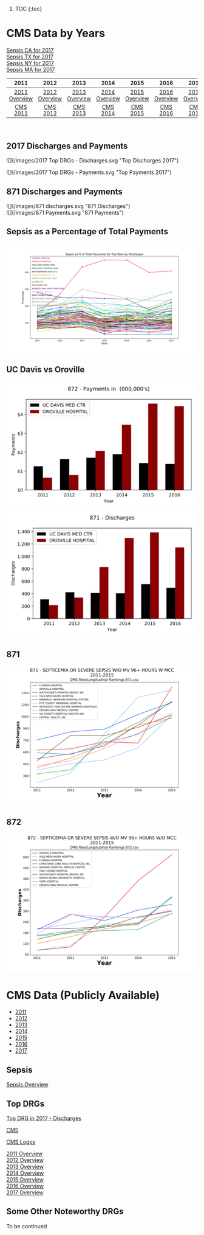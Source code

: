 1. TOC
{:toc}



# CMS Data by Years  

[Sepsis CA for 2017](https://michaelvigoda.com/datasets/Sepsis/DRG_871_Year_2017_Min_Discharges_400_State_CA.html)  
[Sepsis TX for 2017](https://michaelvigoda.com/datasets/Sepsis/DRG_871_Year_2017_Min_Discharges_400_State_TX.html)  
[Sepsis NY for 2017](https://michaelvigoda.com/datasets/Sepsis/DRG_871_Year_2017_Min_Discharges_400_State_NY.html)  
[Sepsis MA for 2017](https://michaelvigoda.com/datasets/Sepsis/DRG_871_Year_2017_Min_Discharges_400_State_MA.html)    



| 2011 | 2012 | 2013 | 2014 | 2015 | 2016 | 2017 | 
| :-------: | :-------: |:-------: | :-------: | :-------: |:-------: |:-------: |
| [2011 Overview](https://michaelvigoda.com/datasets/Year_2011/Top_Discharges_2011.html) |[2012 Overview](https://michaelvigoda.com/datasets/Year_2012/Top_Discharges_2012.html)  |   [2013 Overview](http://mvigoda.github.io/datasets/Year_2013/Top_Discharges_2013.html)  | [2014 Overview](http://mvigoda.github.io/datasets/Year_2014/Top_Discharges_2014.html)  | [2015 Overview](http://mvigoda.github.io/datasets/Year_2015/Top_Discharges_2015.html)  |  [2016 Overview](http://mvigoda.github.io/datasets/Year_2016/Top_Discharges_2016.html)  |   [2017 Overview](http://mvigoda.github.io/datasets/Year_2017/Top_Discharges_2017.html)  |   
| [CMS 2011](https://data.cms.gov/Medicare-Inpatient/Inpatient-Prospective-Payment-System-IPPS-Provider/97k6-zzx3)  | [CMS 2012](https://data.cms.gov/Medicare-Inpatient/Inpatient-Prospective-Payment-System-IPPS-Provider/xpsg-6hup)  | [CMS 2013](https://data.cms.gov/Medicare-Inpatient/Inpatient-Prospective-Payment-System-IPPS-Provider/kd35-nmmt)  | [CMS 2014](https://data.cms.gov/Medicare-Inpatient/Inpatient-Prospective-Payment-System-IPPS-Provider/9zmi-76w9)  | [CMS 2015](https://data.cms.gov/Medicare-Inpatient/Inpatient-Prospective-Payment-System-IPPS-Provider/w2du-it53)    | [CMS 2016](https://data.cms.gov/Medicare-Inpatient/Inpatient-Prospective-Payment-System-IPPS-Provider/fm2n-hjj6)   | [CMS 2017](https://data.cms.gov/Medicare-Inpatient/Inpatient-Prospective-Payment-System-IPPS-Provider/tcsp-6e99) | 

<br>

## 2017 Discharges and Payments  

![](/images/2017 Top DRGs - Discharges.svg "Top Discharges 2017")      

![](/images/2017 Top DRGs - Payments.svg "Top Payments 2017")     




## 871 Discharges and Payments  


![](/images/871 discharges.svg "871 Discharges")      
![](/images/871 Payments.svg "871 Payments")     



## Sepsis as a Percentage of Total Payments  
![](/images/SepsisPercentageTotalPayments.svg "Sepsis as % of Total Payments")     


## UC Davis vs Oroville  
![](/images/872__Payments__UC_DAVIS_MED_CTR_vs_OROVILLE_HOSPITAL.svg "ucd vs oroville")     
![](/images/871DischargesUCDvsOrovile.svg "ucd vs oroville")     


## 871 
![](/images/871Top10.svg "872 2011 - 2105")  

## 872
![](/images/872.svg "872 2011 - 2105")  





# CMS Data (Publicly Available)


* [2011](https://data.cms.gov/Medicare-Inpatient/Inpatient-Prospective-Payment-System-IPPS-Provider/97k6-zzx3)  
* [2012](https://data.cms.gov/Medicare-Inpatient/Inpatient-Prospective-Payment-System-IPPS-Provider/xpsg-6hup)  
* [2013](https://data.cms.gov/Medicare-Inpatient/Inpatient-Prospective-Payment-System-IPPS-Provider/kd35-nmmt)  
* [2014](https://data.cms.gov/Medicare-Inpatient/Inpatient-Prospective-Payment-System-IPPS-Provider/9zmi-76w9)    
* [2015](https://data.cms.gov/Medicare-Inpatient/Inpatient-Prospective-Payment-System-IPPS-Provider/w2du-it53)    
* [2016](https://data.cms.gov/Medicare-Inpatient/Inpatient-Prospective-Payment-System-IPPS-Provider/fm2n-hjj6)  
* [2017](https://data.cms.gov/Medicare-Inpatient/Inpatient-Prospective-Payment-System-IPPS-Provider/tcsp-6e99)  

## Sepsis  

[Sepsis Overview](http://mvigoda.github.io/datasets/Sepsis/Sepsis_Overview.html)  



## Top DRGs




[Top DRG in 2017 - Discharges](http://mvigoda.github.io/datasets/Discharges/Top_DRGs_charts.html)  

 


[CMS](https://www.cms.gov)   






[CMS Logos](http://mvigoda.github.io/datasets/CMS_Logos/CMS_Logos_Links.html)



[2011 Overview](http://mvigoda.github.io/datasets/Year_2011/one_in_Year_2011.html)  
[2012 Overview](http://mvigoda.github.io/datasets/Year_2012/one_in_Year_2012.html)  
[2013 Overview](http://mvigoda.github.io/datasets/Year_2013/one_in_Year_2013.html)  
[2014 Overview](http://mvigoda.github.io/datasets/Year_2014/one_in_Year_2014.html)  
[2015 Overview](http://mvigoda.github.io/datasets/Year_2015/one_in_Year_2015.html)  
[2016 Overview](http://mvigoda.github.io/datasets/Year_2016/one_in_Year_2016.html)  
[2017 Overview](http://mvigoda.github.io/datasets/Year_2017/one_in_Year_2017.html)  



## Some Other Noteworthy DRGs

To be continued
